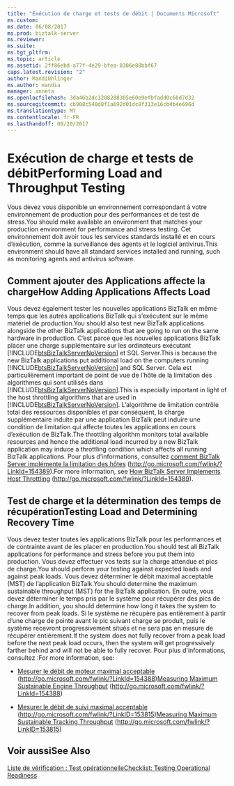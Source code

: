 ```yaml
---
title: "Exécution de charge et tests de débit | Documents Microsoft"
ms.custom: 
ms.date: 06/08/2017
ms.prod: biztalk-server
ms.reviewer: 
ms.suite: 
ms.tgt_pltfrm: 
ms.topic: article
ms.assetid: 2ff86ebd-a77f-4e29-bfea-0306e88bbf67
caps.latest.revision: "2"
author: MandiOhlinger
ms.author: mandia
manager: anneta
ms.openlocfilehash: 3da46b2dc3208208305e60e9efbfadd0c60d7d32
ms.sourcegitcommit: cb908c540d8f1a692d01dc8f313e16cb4b4e696d
ms.translationtype: MT
ms.contentlocale: fr-FR
ms.lasthandoff: 09/20/2017
---
```

# <a name="performing-load-and-throughput-testing"></a><span data-ttu-id="a5fa1-102">Exécution de charge et tests de débit</span><span class="sxs-lookup"><span data-stu-id="a5fa1-102">Performing Load and Throughput Testing</span></span>
<span data-ttu-id="a5fa1-103">Vous devez vous disponible un environnement correspondant à votre environnement de production pour des performances et de test de stress.</span><span class="sxs-lookup"><span data-stu-id="a5fa1-103">You should make available an environment that matches your production environment for performance and stress testing.</span></span> <span data-ttu-id="a5fa1-104">Cet environnement doit avoir tous les services standards installé et en cours d’exécution, comme la surveillance des agents et le logiciel antivirus.</span><span class="sxs-lookup"><span data-stu-id="a5fa1-104">This environment should have all standard services installed and running, such as monitoring agents and antivirus software.</span></span>  
  
## <a name="how-adding-applications-affects-load"></a><span data-ttu-id="a5fa1-105">Comment ajouter des Applications affecte la charge</span><span class="sxs-lookup"><span data-stu-id="a5fa1-105">How Adding Applications Affects Load</span></span>  
 <span data-ttu-id="a5fa1-106">Vous devez également tester les nouvelles applications BizTalk en même temps que les autres applications BizTalk qui s’exécutent sur le même matériel de production.</span><span class="sxs-lookup"><span data-stu-id="a5fa1-106">You should also test new BizTalk applications alongside the other BizTalk applications that are going to run on the same hardware in production.</span></span> <span data-ttu-id="a5fa1-107">C’est parce que les nouvelles applications BizTalk placer une charge supplémentaire sur les ordinateurs exécutant [!INCLUDE[btsBizTalkServerNoVersion](../includes/btsbiztalkservernoversion-md.md)] et SQL Server.</span><span class="sxs-lookup"><span data-stu-id="a5fa1-107">This is because the new BizTalk applications put additional load on the computers running [!INCLUDE[btsBizTalkServerNoVersion](../includes/btsbiztalkservernoversion-md.md)] and SQL Server.</span></span> <span data-ttu-id="a5fa1-108">Cela est particulièrement important de point de vue de l’hôte de la limitation des algorithmes qui sont utilisés dans [!INCLUDE[btsBizTalkServerNoVersion](../includes/btsbiztalkservernoversion-md.md)].</span><span class="sxs-lookup"><span data-stu-id="a5fa1-108">This is especially important in light of the host throttling algorithms that are used in [!INCLUDE[btsBizTalkServerNoVersion](../includes/btsbiztalkservernoversion-md.md)].</span></span> <span data-ttu-id="a5fa1-109">L’algorithme de limitation contrôle total des ressources disponibles et par conséquent, la charge supplémentaire induite par une application BizTalk peut induire une condition de limitation qui affecte toutes les applications en cours d’exécution de BizTalk.</span><span class="sxs-lookup"><span data-stu-id="a5fa1-109">The throttling algorithm monitors total available resources and hence the additional load incurred by a new BizTalk application may induce a throttling condition which affects all running BizTalk applications.</span></span> <span data-ttu-id="a5fa1-110">Pour plus d’informations, consultez [comment BizTalk Server implémente la limitation des hôtes](http://go.microsoft.com/fwlink/?LinkId=154389) (http://go.microsoft.com/fwlink/?LinkId=154389).</span><span class="sxs-lookup"><span data-stu-id="a5fa1-110">For more information, see [How BizTalk Server Implements Host Throttling](http://go.microsoft.com/fwlink/?LinkId=154389) (http://go.microsoft.com/fwlink/?LinkId=154389).</span></span>  
  
## <a name="testing-load-and-determining-recovery-time"></a><span data-ttu-id="a5fa1-111">Test de charge et la détermination des temps de récupération</span><span class="sxs-lookup"><span data-stu-id="a5fa1-111">Testing Load and Determining Recovery Time</span></span>  
 <span data-ttu-id="a5fa1-112">Vous devez tester toutes les applications BizTalk pour les performances et de contrainte avant de les placer en production.</span><span class="sxs-lookup"><span data-stu-id="a5fa1-112">You should test all BizTalk applications for performance and stress before you put them into production.</span></span> <span data-ttu-id="a5fa1-113">Vous devez effectuer vos tests sur la charge attendue et pics de charge.</span><span class="sxs-lookup"><span data-stu-id="a5fa1-113">You should perform your testing against expected loads and against peak loads.</span></span> <span data-ttu-id="a5fa1-114">Vous devez déterminer le débit maximal acceptable (MST) de l’application BizTalk.</span><span class="sxs-lookup"><span data-stu-id="a5fa1-114">You should determine the maximum sustainable throughput (MST) for the BizTalk application.</span></span> <span data-ttu-id="a5fa1-115">En outre, vous devez déterminer le temps pris par le système pour récupérer des pics de charge.</span><span class="sxs-lookup"><span data-stu-id="a5fa1-115">In addition, you should determine how long it takes the system to recover from peak loads.</span></span> <span data-ttu-id="a5fa1-116">Si le système ne récupère pas entièrement à partir d’une charge de pointe avant le pic suivant charge se produit, puis le système recevront progressivement situés et ne sera pas en mesure de récupérer entièrement.</span><span class="sxs-lookup"><span data-stu-id="a5fa1-116">If the system does not fully recover from a peak load before the next peak load occurs, then the system will get progressively farther behind and will not be able to fully recover.</span></span> <span data-ttu-id="a5fa1-117">Pour plus d'informations, consultez :</span><span class="sxs-lookup"><span data-stu-id="a5fa1-117">For more information, see:</span></span>  
  
-   <span data-ttu-id="a5fa1-118">[Mesurer le débit de moteur maximal acceptable](http://go.microsoft.com/fwlink/?LinkId=154388) (http://go.microsoft.com/fwlink/?LinkId=154388)</span><span class="sxs-lookup"><span data-stu-id="a5fa1-118">[Measuring Maximum Sustainable Engine Throughput](http://go.microsoft.com/fwlink/?LinkId=154388) (http://go.microsoft.com/fwlink/?LinkId=154388)</span></span>  
  
-   <span data-ttu-id="a5fa1-119">[Mesurer le débit de suivi maximal acceptable](http://go.microsoft.com/fwlink/?LinkID=153815) (http://go.microsoft.com/fwlink/?LinkID=153815)</span><span class="sxs-lookup"><span data-stu-id="a5fa1-119">[Measuring Maximum Sustainable Tracking Throughput](http://go.microsoft.com/fwlink/?LinkID=153815) (http://go.microsoft.com/fwlink/?LinkID=153815)</span></span>  
  
## <a name="see-also"></a><span data-ttu-id="a5fa1-120">Voir aussi</span><span class="sxs-lookup"><span data-stu-id="a5fa1-120">See Also</span></span>  
 [<span data-ttu-id="a5fa1-121">Liste de vérification : Test opérationnelle</span><span class="sxs-lookup"><span data-stu-id="a5fa1-121">Checklist: Testing Operational Readiness</span></span>](../technical-guides/checklist-testing-operational-readiness.md)